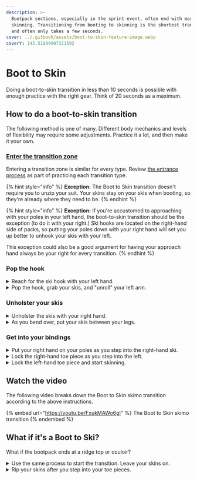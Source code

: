 ```yaml
---
description: >-
  Bootpack sections, especially in the sprint event, often end with more
  skinning. Transitioning from booting to skinning is the shortest transition
  and often only takes a few seconds.
cover: ../.gitbook/assets/boot-to-skin-feature-image.webp
coverY: 145.51899907321592
---
```


# Boot to Skin

Doing a boot-to-skin transition in less than 10 seconds is possible with enough practice with the right gear. Think of 20 seconds as a maximum.

## How to do a boot-to-skin transition

The following method is one of many. Different body mechanics and levels of flexibility may require some adjustments. Practice it a lot, and then make it your own.

### [Enter the transition zone](entering-a-transition-zone.md)

Entering a transition zone is similar for every type. Review [the entrance process](entering-a-transition-zone.md) as part of practicing each transition type.

{% hint style="info" %}
**Exception:** The Boot to Skin transition doesn't require you to unzip your suit. Your skins stay on your skis when booting, so they're already where they need to be.
{% endhint %}

{% hint style="info" %}
**Exception:** If you're accustomed to approaching with your poles in your left hand, the boot-to-skin transition should be the exception (to do it with your right.) Ski hooks are located on the right-hand side of packs, so putting your poles down with your right hand will set you up better to unhook your skis with your left.

This exception could also be a good argument for having your approach hand always be your right for every transition.
{% endhint %}

### Pop the hook

<details>

<summary>Reach for the ski hook with your left hand.</summary>

![](../.gitbook/assets/boot-to-skin-05s2-reach-for-hook.webp)

The tip of the ski hook will be pointing to your left-hand side. Because of that, it's easier to pop the hook with your left hand than it is with your right.

Also, because the ski holster is on the left-hand side of most packs, you can grab your skis with your left hand and remove them in one motion.

</details>

<details>

<summary>Pop the hook, grab your skis, and "unroll" your left arm.</summary>

![](../.gitbook/assets/boot-to-skin-08s1-unroll-left-arm.webp)

With the ski hook popped, let your left arm "unroll" in front of you. It'll feel awkward for your wrist at first. The end position is the same one you started in when you holstered your skis. Your palm will be up and your thumb will be pointing outward.

</details>

### Unholster your skis

<details>

<summary>Unholster the skis with your right hand.</summary>

![](../.gitbook/assets/boot-to-skin-08s2-unholster-skis.webp)

As your skis come around your body, grab them at the waist with your right hand, and pull them out of the holster.

</details>

<details>

<summary>As you bend over, put your skis between your legs.</summary>

![](../.gitbook/assets/boot-to-skin-09s-skis-between-legs.webp)

Having your skis between your legs will make it easier to step into your bindings. Put one ski in each hand as you put them on the ground.

</details>

### Get into your bindings

<details>

<summary>Put your right hand on your poles as you step into the right-hand ski.</summary>

![](../.gitbook/assets/boot-to-skin-10s-grab-poles.webp)

</details>

<details>

<summary>Lock the right-hand toe piece as you step into the left.</summary>

![](../.gitbook/assets/boot-to-skin-12s-lock-right-toe.webp)

</details>

<details>

<summary>Lock the left-hand toe piece and start skinning.</summary>

![](../.gitbook/assets/boot-to-skin-14s-lock-left-toe.webp)

</details>

## Watch the video

The following video breaks down the Boot to Skin skimo transition according to the above instructions.

{% embed url="https://youtu.be/FxukMAWo6gI" %}
The Boot to Skin skimo transition
{% endembed %}

## What if it's a Boot to Ski?

What if the bootpack ends at a ridge top or couloir?

<details>

<summary>Use the same process to start the transition. Leave your skins on.</summary>

Keeping your skins on through a bootpack section makes your skis easier to manage at the next transition when putting them on the ground. With skins on, your skis are less likely to slide away from you and possibly ruin your race if they head downhill without you.

And you don't lose any time by moving the rips to the top of the bootpack instead of the bottom.

</details>

<details>

<summary>Rip your skins after you step into your toe pieces.</summary>

At the end of the bootpack, get into your bindings as if you were going to start skinning. But don't stand up.

As soon as you lock the left-hand toe piece, immediately go into a [single](https://www.skimotransitions.com/what-to-practice/skin-to-ski#rip-the-first-skin) or [double](https://www.skimotransitions.com/what-to-practice/skin-to-ski-double#rip-the-first-skin) rip (whichever is required.)

</details>
